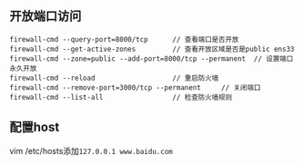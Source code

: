 ## 开放端口访问
```
firewall-cmd --query-port=8000/tcp		// 查看端口是否开放
firewall-cmd --get-active-zones			// 查看开放区域是否是public ens33
firewall-cmd --zone=public --add-port=8000/tcp --permanent	// 设置端口永久开放
firewall-cmd --reload					// 重启防火墙
firewall-cmd --remove-port=3000/tcp --permanent		// 关闭端口
firewall-cmd --list-all					// 检查防火墙规则
```

## 配置host
vim /etc/hosts添加`127.0.0.1 www.baidu.com`
